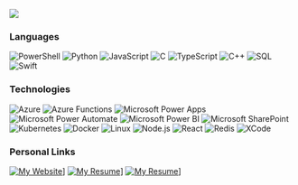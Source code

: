 [![](https://raw.githubusercontent.com/deanlongstaff/deanlongstaff/main/GitHub%20Profile%20Banner.gif)](https://deanlongstaff.com/)

### Languages

![PowerShell](https://img.shields.io/badge/-PowerShell-000?&logo=PowerShell)
![Python](https://img.shields.io/badge/-Python-000?&logo=Python)
![JavaScript](https://img.shields.io/badge/-JavaScript-000?&logo=JavaScript)
![C](https://img.shields.io/badge/-C-000?&logo=C)
![TypeScript](https://img.shields.io/badge/-TypeScript-000?&logo=TypeScript)
![C++](https://img.shields.io/badge/-C++-000?&logo=c%2b%2b&logoColor=00599C)
![SQL](https://img.shields.io/badge/-SQL-000?&logo=MySQL)
![Swift](https://img.shields.io/badge/-Swift-000?&logo=Swift)

### Technologies
![Azure](https://img.shields.io/badge/-Microsoft%20Azure-000?&logo=Microsoft-Azure&logoColor=0078D4)
![Azure Functions](https://img.shields.io/badge/-Microsoft%20Azure%20Functions-000?&logo=Azure-Functions&logoColor=0062AD)
![Microsoft Power Apps](https://img.shields.io/badge/-Microsoft%20Power%20Apps-000?&logo=Power-Apps&logoColor=742774)
![Microsoft Power Automate](https://img.shields.io/badge/-Microsoft%20Power%20Automate-000?&logo=Power-Automate&logoColor=0066FF)
![Microsoft Power BI](https://img.shields.io/badge/-Microsoft%20Power%20BI-000?&logo=Power-BI&logoColor=F2C811)
![Microsoft SharePoint](https://img.shields.io/badge/-Microsoft%20SharePoint-000?&logo=Microsoft-SharePoint&logoColor=0078D4)
![Kubernetes](https://img.shields.io/badge/-Kubernetes-000?&logo=Kubernetes&logoColor=326CE5)
![Docker](https://img.shields.io/badge/-Docker-000?&logo=Docker&logoColor=2496ED)
![Linux](https://img.shields.io/badge/-Linux-000?&logo=Linux&logoColor=#FCC624)
![Node.js](https://img.shields.io/badge/-Node.js-000?&logo=node.js&logoColor=339933)
![React](https://img.shields.io/badge/-React-000?&logo=React&logoColor=61DAFB)
![Redis](https://img.shields.io/badge/-Redis-000?&logo=Redis&logoColor=DC382D)
![XCode](https://img.shields.io/badge/-XCode-000?&logo=XCode&logoColor=147EFB)

### Personal Links
[![My Website](https://img.shields.io/badge/-My%20Personal%20Website-000?&logo=Internet-Explorer&logoColor=0078D4)](https://deanlongstaff.com/)]
[![My Resume](https://img.shields.io/badge/-My%20Resume/CV-000?&logo=Leaflet&logoColor=199900)](https://cv.deanlongstaff.com/)]
[![My Resume](https://img.shields.io/badge/-My%20Spotify-000?&logo=Spotify&logoColor=1DB954)](https://open.spotify.com/artist/2RSjVO85Cd5sXm0CSBGT57?si=g_FcOoPYTR6TtT4Aeeumqg)]